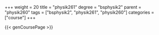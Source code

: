 +++
weight = 20
title = "physik261"
degree = "bsphysik2"
parent = "physik260"
tags = ["bsphysik2", "physik261", "physik260"]
categories = ["course"]
+++

{{< genCoursePage >}}
